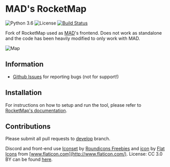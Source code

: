 # MAD's RocketMap

![Python 3.6](https://img.shields.io/badge/python-3.6-blue.svg) ![License](https://img.shields.io/github/license/RocketMap/RocketMap.svg) [![Build Status](https://travis-ci.org/RocketMap/RocketMap.svg?branch=develop)](https://travis-ci.org/RocketMap/RocketMap)

Fork of RocketMap used as [MAD](https://github.com/Map-A-Droid/MAD)'s frontend. Does not work as standalone and the code has been heavily modified to only work with MAD.

![Map](https://github.com/RocketMap/RocketMap/blob/develop/static/RocketMap.png)

## Information
* [Github Issues](https://github.com/cecpk/OSM-Rocketmap/issues) for reporting bugs (not for support!)

## Installation

For instructions on how to setup and run the tool, please refer to [RocketMap's documentation](https://rocketmap.readthedocs.io).

## Contributions

Please submit all pull requests to [develop](https://github.com/cecpk/OSM-Rocketmap/tree/develop) branch.

Discord and front-end use [Iconset](http://www.flaticon.com/packs/packs/pokemon-go/) by [Roundicons Freebies](http://www.flaticon.com/authors/roundicons-freebies/) and [icon](http://www.flaticon.com/free-icon/rocket_178158) by [Flat Icons](http://flat-icons.com/) from [www.flaticon.com](http://www.flaticon.com/). License: CC 3.0 BY can be found [here](http://creativecommons.org/licenses/by/3.0/).
